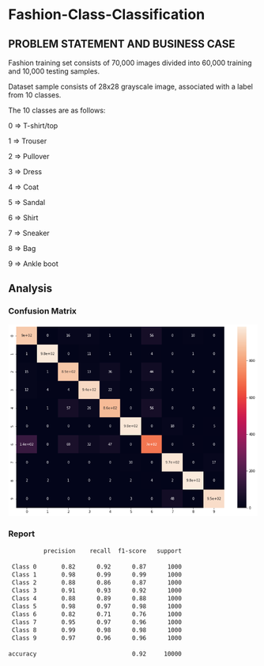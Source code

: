 # Fashion-Class-Classification

## PROBLEM STATEMENT AND BUSINESS CASE
Fashion training set consists of 70,000 images divided into 60,000 training and 10,000 testing samples. 

Dataset sample consists of 28x28 grayscale image, associated with a label from 10 classes.


The 10 classes are as follows:

0 => T-shirt/top 

1 => Trouser 

2 => Pullover 

3 => Dress

4 => Coat 

5 => Sandal 

6 => Shirt 

7 => Sneaker 

8 => Bag 

9 => Ankle boot

## Analysis

### Confusion Matrix
![alt text](https://github.com/sandeepan1999/Fashion-Class-Classification/blob/master/Confusion_matrix.png)

### Report
              precision    recall  f1-score   support

     Class 0       0.82      0.92      0.87      1000
     Class 1       0.98      0.99      0.99      1000
     Class 2       0.88      0.86      0.87      1000
     Class 3       0.91      0.93      0.92      1000
     Class 4       0.88      0.89      0.88      1000
     Class 5       0.98      0.97      0.98      1000
     Class 6       0.82      0.71      0.76      1000
     Class 7       0.95      0.97      0.96      1000
     Class 8       0.99      0.98      0.98      1000
     Class 9       0.97      0.96      0.96      1000

    accuracy                           0.92     10000
 

